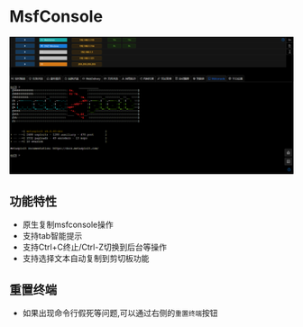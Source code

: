 # MsfConsole

![img.png](webp/msfconsole/img.png)

## 功能特性

+ 原生复制msfconsole操作
+ 支持tab智能提示
+ 支持Ctrl+C终止/Ctrl-Z切换到后台等操作
+ 支持选择文本自动复制到剪切板功能

## 重置终端

+ 如果出现命令行假死等问题,可以通过右侧的`重置终端`按钮

